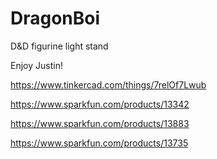 # DragonBoi
D&amp;D figurine light stand

Enjoy Justin!


https://www.tinkercad.com/things/7relOf7Lwub

https://www.sparkfun.com/products/13342

https://www.sparkfun.com/products/13883

https://www.sparkfun.com/products/13735
